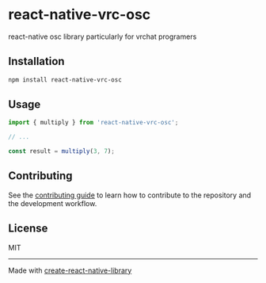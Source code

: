 # react-native-vrc-osc

react-native osc library particularly for vrchat programers

## Installation

```sh
npm install react-native-vrc-osc
```

## Usage


```js
import { multiply } from 'react-native-vrc-osc';

// ...

const result = multiply(3, 7);
```


## Contributing

See the [contributing guide](CONTRIBUTING.md) to learn how to contribute to the repository and the development workflow.

## License

MIT

---

Made with [create-react-native-library](https://github.com/callstack/react-native-builder-bob)

